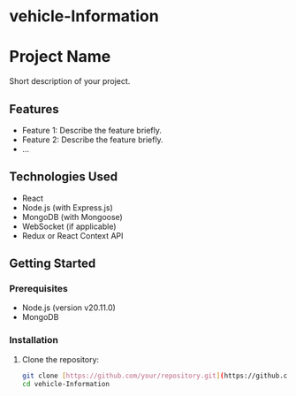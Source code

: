 # vehicle-Information

# Project Name

Short description of your project.

## Features

- Feature 1: Describe the feature briefly.
- Feature 2: Describe the feature briefly.
- ...

## Technologies Used

- React 
- Node.js (with Express.js)
- MongoDB (with Mongoose)
- WebSocket (if applicable)
- Redux or React Context API 

## Getting Started

### Prerequisites

- Node.js (version v20.11.0)
- MongoDB 

### Installation

1. Clone the repository:
   ```bash
   git clone [https://github.com/your/repository.git](https://github.com/Jitendra1295/vehicle-Information)
   cd vehicle-Information
